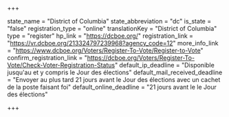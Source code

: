 +++

state_name = "District of Columbia"
state_abbreviation = "dc"
is_state = "false"
registration_type = "online"
translationKey = "District of Columbia"
type = "register"
hp_link = "https://dcboe.org/"
registration_link = "https://vr.dcboe.org/213324797239968?agency_code=12"
more_info_link = "https://www.dcboe.org/Voters/Register-To-Vote/Register-to-Vote"
confirm_registration_link = "https://dcboe.org/Voters/Register-To-Vote/Check-Voter-Registration-Status"
default_ip_deadline = "Disponible jusqu'au et y compris le Jour des élections"
default_mail_received_deadline = "Envoyer au plus tard 21 jours avant le Jour des élections avec un cachet de la poste faisant foi"
default_online_deadline = "21 jours avant le le Jour des élections"

+++